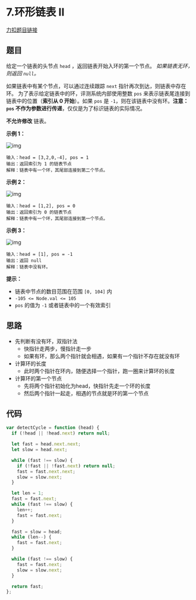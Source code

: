# 7.环形链表 II

[力扣题目链接](https://leetcode.cn/problems/linked-list-cycle-ii/)

## 题目

给定一个链表的头节点  `head` ，返回链表开始入环的第一个节点。 *如果链表无环，则返回 `null`。*

如果链表中有某个节点，可以通过连续跟踪 `next` 指针再次到达，则链表中存在环。 为了表示给定链表中的环，评测系统内部使用整数 `pos` 来表示链表尾连接到链表中的位置（**索引从 0 开始**）。如果 `pos` 是 `-1`，则在该链表中没有环。**注意：`pos` 不作为参数进行传递**，仅仅是为了标识链表的实际情况。

**不允许修改** 链表。



 

**示例 1：**

![img](https://assets.leetcode.com/uploads/2018/12/07/circularlinkedlist.png)

```
输入：head = [3,2,0,-4], pos = 1
输出：返回索引为 1 的链表节点
解释：链表中有一个环，其尾部连接到第二个节点。
```

**示例 2：**

![img](https://assets.leetcode-cn.com/aliyun-lc-upload/uploads/2018/12/07/circularlinkedlist_test2.png)

```
输入：head = [1,2], pos = 0
输出：返回索引为 0 的链表节点
解释：链表中有一个环，其尾部连接到第一个节点。
```

**示例 3：**

![img](https://assets.leetcode-cn.com/aliyun-lc-upload/uploads/2018/12/07/circularlinkedlist_test3.png)

```
输入：head = [1], pos = -1
输出：返回 null
解释：链表中没有环。
```

 

**提示：**

- 链表中节点的数目范围在范围 `[0, 104]` 内
- `-105 <= Node.val <= 105`
- `pos` 的值为 `-1` 或者链表中的一个有效索引

## 思路

- 先判断有没有环，双指针法
  - 快指针走两步，慢指针走一步
  - 如果有环，那么两个指针就会相遇，如果有一个指针不存在就没有环
- 计算环的长度
  - 此时两个指针在环内，随便选择一个指针，跑一圈来计算环的长度
- 计算环的第一个节点
  - 先将两个指针初始化为head，快指针先走一个环的长度
  - 然后两个指针一起走，相遇的节点就是环的第一个节点

## 代码

~~~js
var detectCycle = function (head) {
  if (!head || !head.next) return null;

  let fast = head.next.next;
  let slow = head.next;

  while (fast !== slow) {
    if (!fast || !fast.next) return null;
    fast = fast.next.next;
    slow = slow.next;
  }

  let len = 1;
  fast = fast.next;
  while (fast !== slow) {
    len++;
    fast = fast.next;
  }

  fast = slow = head;
  while (len--) {
    fast = fast.next;
  }

  while (fast !== slow) {
    fast = fast.next;
    slow = slow.next;
  }

  return fast;
};
~~~


